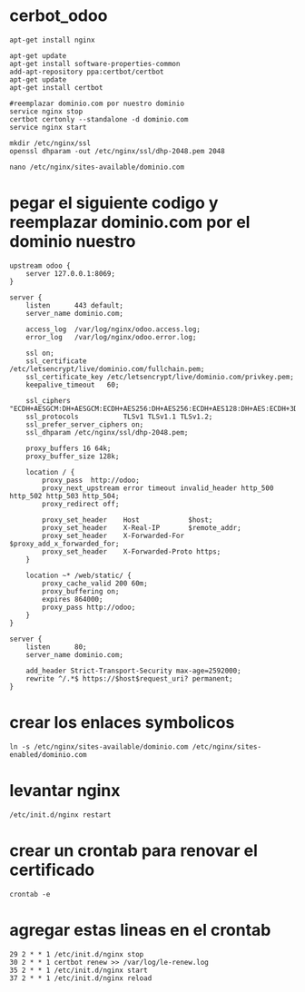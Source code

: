 # cerbot_odoo

    apt-get install nginx

    apt-get update
    apt-get install software-properties-common
    add-apt-repository ppa:certbot/certbot
    apt-get update 
    apt-get install certbot

    #reemplazar dominio.com por nuestro dominio
    service nginx stop
    certbot certonly --standalone -d dominio.com
    service nginx start

    mkdir /etc/nginx/ssl
    openssl dhparam -out /etc/nginx/ssl/dhp-2048.pem 2048

    nano /etc/nginx/sites-available/dominio.com

# pegar el siguiente codigo y reemplazar dominio.com por el dominio nuestro

    upstream odoo {
        server 127.0.0.1:8069;
    }

    server {
        listen      443 default;
        server_name dominio.com;

        access_log  /var/log/nginx/odoo.access.log;
        error_log   /var/log/nginx/odoo.error.log;

        ssl on;
        ssl_certificate     /etc/letsencrypt/live/dominio.com/fullchain.pem;
        ssl_certificate_key /etc/letsencrypt/live/dominio.com/privkey.pem;
        keepalive_timeout   60;

        ssl_ciphers "ECDH+AESGCM:DH+AESGCM:ECDH+AES256:DH+AES256:ECDH+AES128:DH+AES:ECDH+3DES:DH+3DES:RSA+AESGCM:RSA+AES:RSA+3DES:!aNULL:!MD5:!DSS:!AES256";
        ssl_protocols           TLSv1 TLSv1.1 TLSv1.2;
        ssl_prefer_server_ciphers on;
        ssl_dhparam /etc/nginx/ssl/dhp-2048.pem;

        proxy_buffers 16 64k;
        proxy_buffer_size 128k;

        location / {
            proxy_pass  http://odoo;
            proxy_next_upstream error timeout invalid_header http_500 http_502 http_503 http_504;
            proxy_redirect off;

            proxy_set_header    Host            $host;
            proxy_set_header    X-Real-IP       $remote_addr;
            proxy_set_header    X-Forwarded-For $proxy_add_x_forwarded_for;
            proxy_set_header    X-Forwarded-Proto https;
        }

        location ~* /web/static/ {
            proxy_cache_valid 200 60m;
            proxy_buffering on;
            expires 864000;
            proxy_pass http://odoo;
        }
    }

    server {
        listen      80;
        server_name dominio.com;

        add_header Strict-Transport-Security max-age=2592000;
        rewrite ^/.*$ https://$host$request_uri? permanent;
    }


# crear los enlaces symbolicos
    ln -s /etc/nginx/sites-available/dominio.com /etc/nginx/sites-enabled/dominio.com

# levantar nginx
    /etc/init.d/nginx restart

# crear un crontab para renovar el certificado
    crontab -e
# agregar estas lineas en el crontab
    29 2 * * 1 /etc/init.d/nginx stop
    30 2 * * 1 certbot renew >> /var/log/le-renew.log
    35 2 * * 1 /etc/init.d/nginx start
    37 2 * * 1 /etc/init.d/nginx reload

